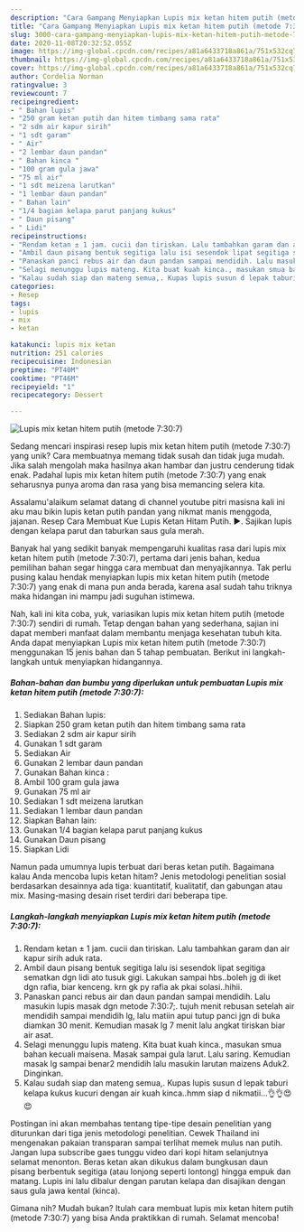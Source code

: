 ```yaml
---
description: "Cara Gampang Menyiapkan Lupis mix ketan hitem putih (metode 7:30:7) Anti Gagal"
title: "Cara Gampang Menyiapkan Lupis mix ketan hitem putih (metode 7:30:7) Anti Gagal"
slug: 3000-cara-gampang-menyiapkan-lupis-mix-ketan-hitem-putih-metode-7-30-7-anti-gagal
date: 2020-11-08T20:32:52.055Z
image: https://img-global.cpcdn.com/recipes/a81a6433718a861a/751x532cq70/lupis-mix-ketan-hitem-putih-metode-7307-foto-resep-utama.jpg
thumbnail: https://img-global.cpcdn.com/recipes/a81a6433718a861a/751x532cq70/lupis-mix-ketan-hitem-putih-metode-7307-foto-resep-utama.jpg
cover: https://img-global.cpcdn.com/recipes/a81a6433718a861a/751x532cq70/lupis-mix-ketan-hitem-putih-metode-7307-foto-resep-utama.jpg
author: Cordelia Norman
ratingvalue: 3
reviewcount: 7
recipeingredient:
- " Bahan lupis"
- "250 gram ketan putih dan hitem timbang sama rata"
- "2 sdm air kapur sirih"
- "1 sdt garam"
- " Air"
- "2 lembar daun pandan"
- " Bahan kinca "
- "100 gram gula jawa"
- "75 ml air"
- "1 sdt meizena larutkan"
- "1 lembar daun pandan"
- " Bahan lain"
- "1/4 bagian kelapa parut panjang kukus"
- " Daun pisang"
- " Lidi"
recipeinstructions:
- "Rendam ketan ± 1 jam. cucii dan tiriskan. Lalu tambahkan garam dan air kapur sirih aduk rata."
- "Ambil daun pisang bentuk segitiga lalu isi sesendok lipat segitiga sematkan dgn lidi ato tusuk gigi. Lakukan sampai hbs..boleh jg di iket dgn rafia, biar kenceng. krn gk py rafia ak pkai solasi..hihii."
- "Panaskan panci rebus air dan daun pandan sampai mendidih. Lalu masukin lupis masak dgn metode 7:30:7;. tujuh menit rebusan setelah air mendidih sampai mendidih lg, lalu matiin apui tutup panci jgn di buka diamkan 30 menit. Kemudian masak lg 7 menit lalu angkat tiriskan biar air asat."
- "Selagi menunggu lupis mateng. Kita buat kuah kinca., masukan smua bahan kecuali maisena. Masak sampai gula larut. Lalu saring. Kemudian masak lg sampai benar2 mendidih lalu masukin larutan maizens Aduk2. Dinginkan."
- "Kalau sudah siap dan mateng semua,. Kupas lupis susun d lepak taburi kelapa kukus kucuri dengan air kuah kinca..hmm siap d nikmatii...👌👌😍😍"
categories:
- Resep
tags:
- lupis
- mix
- ketan

katakunci: lupis mix ketan 
nutrition: 251 calories
recipecuisine: Indonesian
preptime: "PT40M"
cooktime: "PT46M"
recipeyield: "1"
recipecategory: Dessert

---
```



![Lupis mix ketan hitem putih (metode 7:30:7)](https://img-global.cpcdn.com/recipes/a81a6433718a861a/751x532cq70/lupis-mix-ketan-hitem-putih-metode-7307-foto-resep-utama.jpg)

Sedang mencari inspirasi resep lupis mix ketan hitem putih (metode 7:30:7) yang unik? Cara membuatnya memang tidak susah dan tidak juga mudah. Jika salah mengolah maka hasilnya akan hambar dan justru cenderung tidak enak. Padahal lupis mix ketan hitem putih (metode 7:30:7) yang enak seharusnya punya aroma dan rasa yang bisa memancing selera kita.

Assalamu&#39;alaikum selamat datang di channel youtube pitri masisna kali ini aku mau bikin lupis ketan putih pandan yang nikmat manis menggoda, jajanan. Resep Cara Membuat Kue Lupis Ketan Hitam Putih. ►. Sajikan lupis dengan kelapa parut dan taburkan saus gula merah.

Banyak hal yang sedikit banyak mempengaruhi kualitas rasa dari lupis mix ketan hitem putih (metode 7:30:7), pertama dari jenis bahan, kedua pemilihan bahan segar hingga cara membuat dan menyajikannya. Tak perlu pusing kalau hendak menyiapkan lupis mix ketan hitem putih (metode 7:30:7) yang enak di mana pun anda berada, karena asal sudah tahu triknya maka hidangan ini mampu jadi suguhan istimewa.


Nah, kali ini kita coba, yuk, variasikan lupis mix ketan hitem putih (metode 7:30:7) sendiri di rumah. Tetap dengan bahan yang sederhana, sajian ini dapat memberi manfaat dalam membantu menjaga kesehatan tubuh kita. Anda dapat menyiapkan Lupis mix ketan hitem putih (metode 7:30:7) menggunakan 15 jenis bahan dan 5 tahap pembuatan. Berikut ini langkah-langkah untuk menyiapkan hidangannya.

<!--inarticleads1-->

##### Bahan-bahan dan bumbu yang diperlukan untuk pembuatan Lupis mix ketan hitem putih (metode 7:30:7):

1. Sediakan  Bahan lupis:
1. Siapkan 250 gram ketan putih dan hitem timbang sama rata
1. Sediakan 2 sdm air kapur sirih
1. Gunakan 1 sdt garam
1. Sediakan  Air
1. Gunakan 2 lembar daun pandan
1. Gunakan  Bahan kinca :
1. Ambil 100 gram gula jawa
1. Gunakan 75 ml air
1. Sediakan 1 sdt meizena larutkan
1. Sediakan 1 lembar daun pandan
1. Siapkan  Bahan lain:
1. Gunakan 1/4 bagian kelapa parut panjang kukus
1. Gunakan  Daun pisang
1. Siapkan  Lidi


Namun pada umumnya lupis terbuat dari beras ketan putih. Bagaimana kalau Anda mencoba lupis ketan hitam? Jenis metodologi penelitian sosial berdasarkan desainnya ada tiga: kuantitatif, kualitatif, dan gabungan atau mix. Masing-masing desain riset terdiri dari beberapa tipe. 

<!--inarticleads2-->

##### Langkah-langkah menyiapkan Lupis mix ketan hitem putih (metode 7:30:7):

1. Rendam ketan ± 1 jam. cucii dan tiriskan. Lalu tambahkan garam dan air kapur sirih aduk rata.
1. Ambil daun pisang bentuk segitiga lalu isi sesendok lipat segitiga sematkan dgn lidi ato tusuk gigi. Lakukan sampai hbs..boleh jg di iket dgn rafia, biar kenceng. krn gk py rafia ak pkai solasi..hihii.
1. Panaskan panci rebus air dan daun pandan sampai mendidih. Lalu masukin lupis masak dgn metode 7:30:7;. tujuh menit rebusan setelah air mendidih sampai mendidih lg, lalu matiin apui tutup panci jgn di buka diamkan 30 menit. Kemudian masak lg 7 menit lalu angkat tiriskan biar air asat.
1. Selagi menunggu lupis mateng. Kita buat kuah kinca., masukan smua bahan kecuali maisena. Masak sampai gula larut. Lalu saring. Kemudian masak lg sampai benar2 mendidih lalu masukin larutan maizens Aduk2. Dinginkan.
1. Kalau sudah siap dan mateng semua,. Kupas lupis susun d lepak taburi kelapa kukus kucuri dengan air kuah kinca..hmm siap d nikmatii...👌👌😍😍


Postingan ini akan membahas tentang tipe-tipe desain penelitian yang diturunkan dari tiga jenis metodologi penelitian. Cewek Thailand ini mengenakan pakaian transparan sampai terlihat memek mulus nan putih. Jangan lupa subscribe gaes tunggu video dari kopi hitam selanjutnya selamat menonton. Beras ketan akan dikukus dalam bungkusan daun pisang berbentuk segitiga (atau lonjong seperti lontong) hingga empuk dan matang. Lupis ini lalu dibalur dengan parutan kelapa dan disajikan dengan saus gula jawa kental (kinca). 

Gimana nih? Mudah bukan? Itulah cara membuat lupis mix ketan hitem putih (metode 7:30:7) yang bisa Anda praktikkan di rumah. Selamat mencoba!
